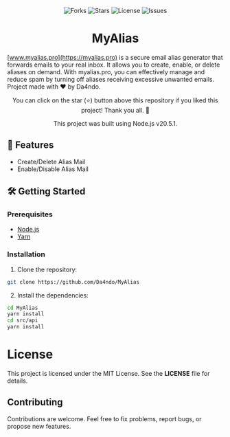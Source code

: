 <p align="center">
  <img src="https://img.shields.io/github/forks/Da4ndo/MyAlias?label=Forks&color=lime&logo=githubactions&logoColor=lime" alt="Forks">
  <img src="https://img.shields.io/github/stars/Da4ndo/MyAlias?label=Stars&color=yellow&logo=reverbnation&logoColor=yellow" alt="Stars">
  <img src="https://img.shields.io/github/license/Da4ndo/MyAlias?label=License&color=808080&logo=gitbook&logoColor=808080" alt="License">
  <img src="https://img.shields.io/github/issues/Da4ndo/MyAlias?label=Issues&color=red&logo=ifixit&logoColor=red" alt="Issues">
</p>

<h1 align="center">MyAlias</h1>

<p align="center">

[www.myalias.pro](https://myalias.pro) is a secure email alias generator that forwards emails to your real inbox. It allows you to create, enable, or delete aliases on demand. With myalias.pro, you can effectively manage and reduce spam by turning off aliases receiving excessive unwanted emails. Project made with ❤ by Da4ndo.
</p>
<p align="center">
  You can click on the star (⭐️) button above this repository if you liked this project! Thank you all. 🙏
</p>

<p align="center">
  This project was built using Node.js v20.5.1.
</p>

## 🚀 Features

- Create/Delete Alias Mail
- Enable/Disable Alias Mail

## 🛠️ Getting Started

### Prerequisites

- [Node.js](https://nodejs.org/en)
- [Yarn](https://classic.yarnpkg.com/en/docs/install#debian-stable)

### Installation

1. Clone the repository:

```bash
git clone https://github.com/Da4ndo/MyAlias
```

2. Install the dependencies:

```bash
cd MyAlias
yarn install
cd src/api
yarn install
```

# License

This project is licensed under the MIT License. See the **LICENSE** file for details.

## Contributing

Contributions are welcome. Feel free to fix problems, report bugs, or propose new features.
